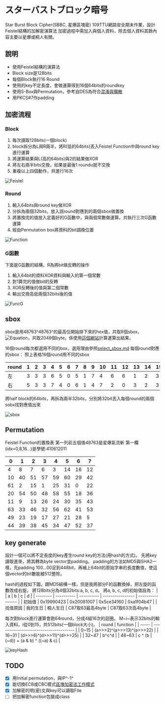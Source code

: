# スターバストブロック暗号

Star Burst Block Cipher(SBBC, 星爆區塊密)
109TTU網路安全期末作業，設計Feistel結構的加解密演算法
加密過程中需加入與個人資料，除去個人資料其餘內容主要以星爆或桐人有關。

## 說明

* 使用Feistel結構的演算法
* Block size是128bits
* 每個Block執行16 Round
* 使用的key不定長度，會做運算得到16個64bits的roundkey
* 使用S-Box與Permutation，參考自DES為符合[混淆與擴散](https://zh.wikipedia.org/wiki/混淆與擴散)
* 用PKCS#7作padding

## 加密流程

### Block

1. 每次讀取128bits(一個block)
2. block拆分為L與R兩半，將R(低的64bits)丟入Feistel Function中與round key進行運算
3. 將運算結果與L(高的64bits)與2的結果做XOR
4. 將左右兩半bits交換，如果是最後1 roundu就不交換
5. 重複以上四個動作，共進行16次

![Feistel](img/Feistel.svg)

### Round

1. 輸入64bits與round key做XOR
2. 分拆為兩個32bits，放入該round對應到的兩個sbox做置換
3. 將置換完的值放入定義好的G函數中，與兩個常數做運算。共執行三次G函數運算
4. 經由Permutation box將資料的bit調換位置

![Function](img/Function.svg)

### G函數

下面是G函數的結構，Я為將bit做反轉的操作

1. 輸入64bit的資料XOR資料與輸入的第一個常數
2. 對1算完的值做bit的反轉
3. XOR反轉後的值與第二個常數
4. 輸出交換高低兩個32bits後的值

![FuncG](img/FuncG.svg)

## sbox

sbox是用48763^48763^的最高位開始排下來的hex值，共取8個sbox，![Equation](https://math.now.sh?from=%5Cbecause%20Per%5C%20sbox%3D16%5Ctimes16%28bits%29%5Ctherefore8%5Ccdot16%5Ccdot16%3D2048%28bits%29)，共取2048個byte。係使用[這個網站](https://defuse.ca/big-number-calculator.htm)計算運算出結果。

16個round每次都選用不同的box，選用理由參照[select_sbox.md](select_sbox.md)
每個round對應的sbox：
照上表格16個round用不同的sbox

| round | 1   | 2   | 3   | 4   | 5   | 6   | 7   | 8   | 9   | 10  | 11  | 12  | 13  | 14  | 15  | 16  |
| ----- | --- | --- | --- | --- | --- | --- | --- | --- | --- | --- | --- | --- | --- | --- | --- | --- |
| 左    | 3   | 3   | 3   | 6   | 5   | 0   | 5   | 1   | 7   | 4   | 6   | 6   | 1   | 2   | 3   | 0   |
| 右    | 5   | 3   | 3   | 7   | 4   | 0   | 6   | 1   | 4   | 7   | 2   | 0   | 3   | 2   | 3   | 0   |

將half block的64bits，再拆為兩半32bits，分別將32bit丟入每個round的兩個sobx找對應值出來

![sbox](img/sbox.svg)


## Permutation

Feistel Function的置換表
第一列前五個值48763是星爆氣流斬
第一欄(idx=0,8,16...)是學號:410612011

| 0   | 1   | 2   | 3   | 4   | 5   | 6   | 7   |
| --- | --- | --- | --- | --- | --- | --- | --- |
| 4   | 8   | 7   | 6   | 3   | 14  | 16  | 12  |
| 10  | 40  | 51  | 57  | 59  | 60  | 29  | 42  |
| 61  | 2   | 15  | 1   | 25  | 31  | 0   | 22  |
| 20  | 54  | 50  | 48  | 58  | 55  | 18  | 36  |
| 11  | 9   | 13  | 26  | 24  | 30  | 35  | 43  |
| 63  | 33  | 46  | 32  | 56  | 62  | 41  | 53  |
| 49  | 23  | 19  | 17  | 27  | 21  | 28  | 5   |
| 44  | 39  | 38  | 45  | 34  | 47  | 52  | 37  |

## key generate

設計一個可以將不定長度的key產生round key的方法(用hash的方式)。
先將key讀取進來，將其轉為byte vector並padding。
padding的方法如MD5與SHA2一樣，先padding 100...00足到448bit，再補上64bit的原始字串的長度數值，使這個vector的bit數能被512整除。

hash的過程如下圖，跟MD5結構一樣，但是我將部分F的函數換掉，把左旋的函數改成右旋。
將128bits分為4個32bits:a, b, c, d。
將a, b, c, d的初始值設為：
|          | a          | b          | c                | d                |
| -------- | ---------- | ---------- | ---------------- | ---------------- |
| 初始值   | 0x19990423 | 0x20081007 | 0x5ce34160       | 0xa1f04b47       |
| 找值原因 | 我的生日   | 桐人生日   | C87取63最高4byte | C87取63次高4byte |

每次對block進行運算會跑64round，分成4組16次的迴圈。
M~i~表示32bits的輸入資料，i從0到15，共512bits(一個block大小)。
| round | function                               |
| ----- | -------------------------------------- |
| 0~15  | (a>>>2)\^(a>>>13)\^(a>>>22)            |
| 16~31 | (d>>>6)\^(d>>>11)\^(d>>>25)            |
| 32~47 | b\^c\^d                                |
| 48~63 | c ^ (b \| (~d)) + (a & b) ^ ((~a) & c) |

![keyHash](img/KeyHash.svg)


## TODO

- [X] 用Initial permutation，與IP^-1^
- [X] 能切換ECB或CBC模式[區塊加密法工作模式](https://en.wikipedia.org/wiki/Block_cipher_mode_of_operation)
- [X] 加解密的明(密)文與key可以讀取File
- [ ] 把加解密function包裝成class